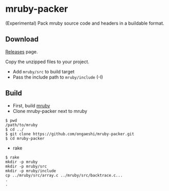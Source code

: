 # mruby-packer
(Experimental) Pack mruby source code and headers in a buildable format.

## Download
[Releases](https://github.com/ongaeshi/mruby-packer/releases) page.

Copy the unzipped files to your project.
- Add `mruby/src` to build target
- Pass the include path to `mruby/include` (-I)

## Build
- First, build [mruby](https://github.com/mruby/mruby)
- Clone mruby-packer next to mruby
```
$ pwd
/path/to/mruby
$ cd ../
$ git clone https://github.com/ongaeshi/mruby-packer.git
$ cd mruby-packer
```
- rake
```
$ rake
mkdir -p mruby
mkdir -p mruby/src
mkdir -p mruby/include
cp ../mruby/src/array.c ../mruby/src/backtrace.c...
.
.
```
